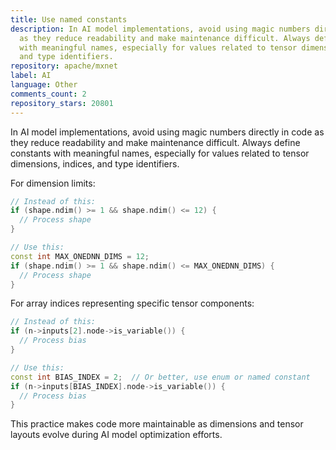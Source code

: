 ```yaml
---
title: Use named constants
description: In AI model implementations, avoid using magic numbers directly in code
  as they reduce readability and make maintenance difficult. Always define constants
  with meaningful names, especially for values related to tensor dimensions, indices,
  and type identifiers.
repository: apache/mxnet
label: AI
language: Other
comments_count: 2
repository_stars: 20801
---
```


In AI model implementations, avoid using magic numbers directly in code as they reduce readability and make maintenance difficult. Always define constants with meaningful names, especially for values related to tensor dimensions, indices, and type identifiers.

For dimension limits:
```cpp
// Instead of this:
if (shape.ndim() >= 1 && shape.ndim() <= 12) {
  // Process shape
}

// Use this:
const int MAX_ONEDNN_DIMS = 12;
if (shape.ndim() >= 1 && shape.ndim() <= MAX_ONEDNN_DIMS) {
  // Process shape
}
```

For array indices representing specific tensor components:
```cpp
// Instead of this:
if (n->inputs[2].node->is_variable()) {
  // Process bias
}

// Use this:
const int BIAS_INDEX = 2;  // Or better, use enum or named constant
if (n->inputs[BIAS_INDEX].node->is_variable()) {
  // Process bias
}
```

This practice makes code more maintainable as dimensions and tensor layouts evolve during AI model optimization efforts.
